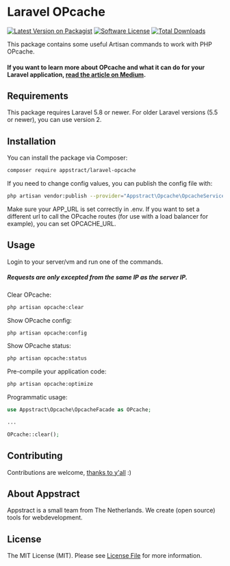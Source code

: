 # Laravel OPcache

[![Latest Version on Packagist](https://img.shields.io/packagist/v/appstract/laravel-opcache.svg?style=flat-square)](https://packagist.org/packages/appstract/laravel-opcache)
[![Software License](https://img.shields.io/badge/license-MIT-brightgreen.svg?style=flat-square)](LICENSE.md)
[![Total Downloads](https://img.shields.io/packagist/dt/appstract/laravel-opcache.svg?style=flat-square)](https://packagist.org/packages/appstract/laravel-opcache)

This package contains some useful Artisan commands to work with PHP OPcache.

#### If you want to learn more about OPcache and what it can do for your Laravel application, [read the article on Medium](https://medium.com/appstract/make-your-laravel-app-fly-with-php-opcache-9948db2a5f93#.bjrpj4h1c).

## Requirements
This package requires Laravel 5.8 or newer.
For older Laravel versions (5.5 or newer), you can use version 2.

## Installation

You can install the package via Composer:

``` bash
composer require appstract/laravel-opcache
```

If you need to change config values, you can publish the config file with:

```bash
php artisan vendor:publish --provider="Appstract\Opcache\OpcacheServiceProvider" --tag="config"
```

Make sure your APP_URL is set correctly in .env.
If you want to set a different url to call the OPcache routes (for use with a load balancer for example),
you can set OPCACHE_URL.

## Usage
Login to your server/vm and run one of the commands.
##### Requests are only excepted from the same IP as the server IP.

Clear OPcache:
``` bash
php artisan opcache:clear
```

Show OPcache config:
``` bash
php artisan opcache:config
```

Show OPcache status:
``` bash
php artisan opcache:status
```

Pre-compile your application code:
``` bash
php artisan opcache:optimize
```

Programmatic usage:

```php
use Appstract\Opcache\OpcacheFacade as OPcache;

...

OPcache::clear();
```

## Contributing

Contributions are welcome, [thanks to y'all](https://github.com/appstract/laravel-opcache/graphs/contributors) :)

## About Appstract

Appstract is a small team from The Netherlands. We create (open source) tools for webdevelopment.

## License

The MIT License (MIT). Please see [License File](LICENSE.md) for more information.
